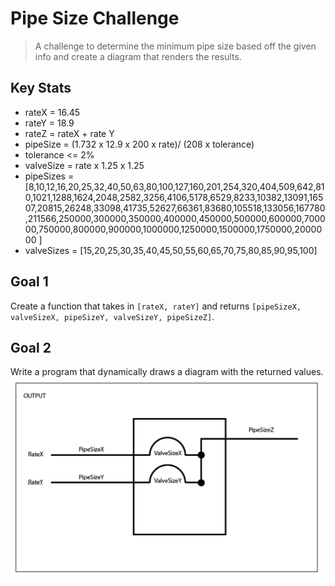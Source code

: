# Pipe Size Challenge
> A challenge to determine the minimum pipe size based off the given info and create a diagram that renders the results.

## Key Stats
- rateX = 16.45
- rateY = 18.9
- rateZ = rateX + rate Y
- pipeSize = (1.732 x 12.9 x 200 x rate)/ (208 x tolerance)
- tolerance <= 2%
- valveSize = rate x 1.25 x 1.25
- pipeSizes = [8,10,12,16,20,25,32,40,50,63,80,100,127,160,201,254,320,404,509,642,810,1021,1288,1624,2048,2582,3256,4106,5178,6529,8233,10382,13091,16507,20815,26248,33098,41735,52627,66361,83680,105518,133056,167780,211566,250000,300000,350000,400000,450000,500000,600000,700000,750000,800000,900000,1000000,1250000,1500000,1750000,2000000 ]
- valveSizes = [15,20,25,30,35,40,45,50,55,60,65,70,75,80,85,90,95,100]

## Goal 1
Create a function that takes in `[rateX, rateY]` and returns `[pipeSizeX, valveSizeX, pipeSizeY, valveSizeY, pipeSizeZ]`.

## Goal 2
Write a program that dynamically draws a diagram with the returned values.
![Pipe Diagram](./diagram.png)
